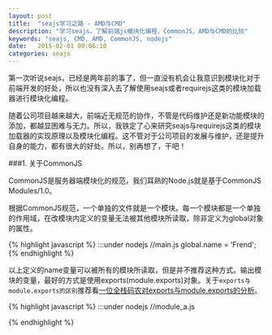```yaml
---
layout: post
title:  "seajs学习之路 - AMD与CMD"
description: "学习seajs，了解前端js模块化编程，CommonJS、AMD与CMD的比较"
keywords: "seajs, CMD, AMD, CommonJS, nodejs"
date:   2015-02-01 00:06:10
categories: seajs
---
```


第一次听说seajs，已经是两年前的事了，但一直没有机会让我意识到模块化对于前端开发的好处，所以也没有深入去了解使用seajs或者requirejs这类的模块加载器进行模块化编程。

随着公司项目越来越大，前端近无规范的协作，不管是代码维护还是新功能模块的添加，都越显困难与无力。所以，我铁定了心来研究seajs与requirejs这类的模块加载器的实现原理以及模块化编程。这不管对于公司项目的发展与维护，还是提升自身的能力，都有很大的好处。所以，别再想了，干吧！

###1. 关于CommonJS

CommonJS是服务器端模块化的规范，我们耳熟的Node.js就是基于CommonJS Modules/1.0。

根据CommonJS规范，一个单独的文件就是一个模块。每一个模块都是一个单独的作用域，在改模块内定义的变量无法被其他模块所读取，除非定义为global对象的属性。

{% highlight javascript %}
:::under nodejs
//main.js
global.name = 'Frend';
{% endhighlight %}

以上定义的name变量可以被所有的模块所读取，但是并不推荐这种方式。输出模块的变量，最好的方式是使用exports(module.exports)对象。关于`exports与module.exports的区别`推荐看[一位全栈码农对exports与module.exports的分析](http://zihua.li/2012/03/use-module-exports-or-exports-in-node/)。

{% highlight javascript %}
:::under nodejs
//module_a.js

{% endhighlight %}
